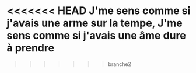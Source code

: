 <<<<<<< HEAD
J'me sens comme si j'avais une arme sur la tempe, J'me sens comme si j'avais une âme dure à prendre
=======

>>>>>>> branche2
